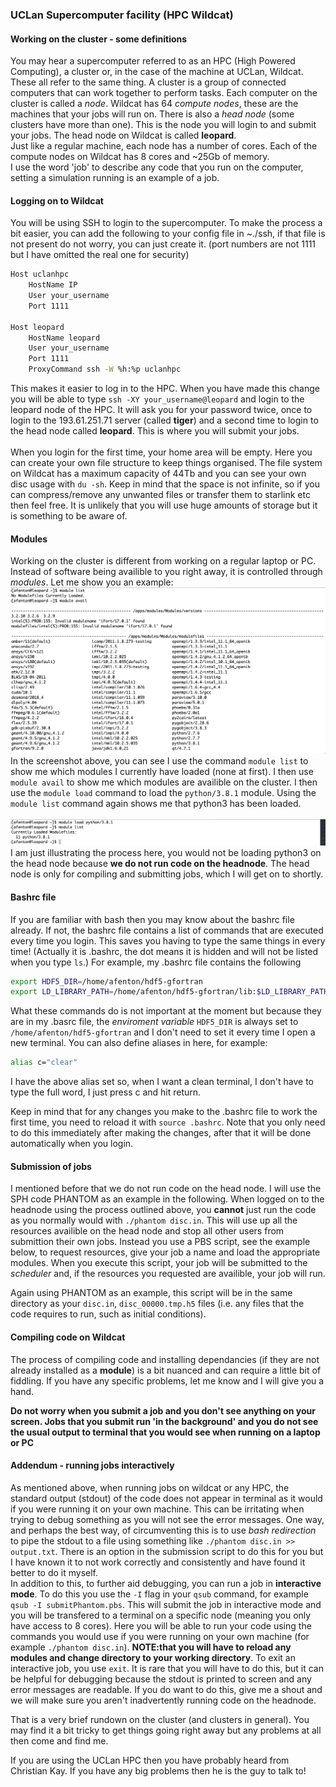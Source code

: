 ### UCLan Supercomputer facility  (HPC Wildcat)

#### Working on the cluster - some definitions
You may hear a supercomputer referred to as an HPC (High Powered Computing), a cluster or, in the case of the machine at UCLan, Wildcat. These all refer to the same thing. A cluster is a group of connected computers that can work together to perform tasks. Each computer on the cluster is called a *node*. Wildcat has 64 *compute nodes*, these are the machines that your jobs will run on. There is also a *head node* (some clusters have more than one). This is the node you will login to and submit your jobs. The head node on Wildcat is called **leopard**.
<br>
Just like a regular machine, each node has a number of cores. Each of the compute nodes on Wildcat has 8 cores and ~25Gb of memory.
<br>
I use the word 'job' to describe any code that you run on the computer, setting a simulation running is an example of a job.
#### Logging on to Wildcat
You will be using SSH to login to the supercomputer. To make the process a bit easier, you can add the following to your config file in ~./ssh, if that file is not present do not worry, you can just create it. (port numbers are not 1111 but I have omitted the real one for security)

```bash
Host uclanhpc
    HostName IP
    User your_username
    Port 1111

Host leopard
    HostName leopard
    User your_username
    Port 1111
    ProxyCommand ssh -W %h:%p uclanhpc
```
This makes it easier to log in to the HPC. When you have made this change you will be able to type `ssh -XY your_username@leopard` and login to the leopard node of the HPC. It will ask you for your password twice, once to login to the 193.61.251.71 server (called **tiger**) and a second time to login to the head node called **leopard**. This is where you will submit your jobs.
<br>
<br>
When you login for the first time, your home area will be empty. Here you can create your own file structure to keep things organised. The file system on Wildcat has a maximum capacity of 44Tb and you can see your own disc usage with `du -sh`. Keep in mind that the space is not infinite, so if you can compress/remove any unwanted files or transfer them to starlink etc then feel free. It is unlikely that you will use huge amounts of storage but it is something to be aware of.

#### Modules
Working on the cluster is different from working on a regular laptop or PC. Instead of software being availible to you right away, it is controlled through *modules*. Let me show you an example:
![image](../examples/images/modules.png)
In the screenshot above, you can see I use the command `module list` to show me which modules I currently have loaded (none at first). I then use `module avail` to show me which modules are availible on the cluster. I then use the `module load` command to load the `python/3.8.1` module. Using the `module list` command again shows me that python3 has been loaded.
<br>
<br>
![image](../examples/images/load_module.png)
I am just illustrating the process here, you would not be loading python3 on the head node because **we do not run code on the headnode**. The head node is only for compiling and submitting jobs, which I will get on to shortly.
#### Bashrc file
If you are familiar with bash then you may know about the bashrc file already. If not, the bashrc file contains a list of commands that are executed every time you login. This saves you having to type the same things in every time! (Actually it is .bashrc, the dot means it is hidden and will not be listed when you type `ls`.) For example, my .bashrc file contains the following
```bash
export HDF5_DIR=/home/afenton/hdf5-gfortran
export LD_LIBRARY_PATH=/home/afenton/hdf5-gfortran/lib:$LD_LIBRARY_PATH
```
What these commands do is not important at the moment but because they are in my .basrc file, the *enviroment variable* `HDF5_DIR` is always set to `/home/afenton/hdf5-gfortran` and I don't need to set it every time I open a new terminal. You can also define aliases in here, for example:
```bash
alias c="clear"
```
I have the above alias set so, when I want a clean terminal, I don't have to type the full word, I just press c and hit return. <br>

Keep in mind that for any changes you make to the .bashrc file to work the first time, you need to reload it with `source .bashrc`. Note that you only need to do this immediately after making the changes, after that it will be done automatically when you login.


#### Submission of jobs
I mentioned before that we do not run code on the head node. I will use the SPH code PHANTOM as an example in the following. When logged on to the headnode using the process outlined above, you **cannot** just run the code as you normally would with `./phantom disc.in`. This will use up all the resources availible on the head node and stop all other users from submittion their own jobs. Instead you use a PBS script, see the example below, to request resources, give your job a name and load the appropriate modules. When you execute this script, your job will be submitted to the *scheduler* and, if the resources you requested are availible, your job will run.

Again using PHANTOM as an example, this script will be in the same directory as your `disc.in`, `disc_00000.tmp.h5` files (i.e. any files that the code requires to run, such as initial conditions).
#### Compiling code on Wildcat
The process of compiling code and installing dependancies (if they are not already installed as a **module**) is a bit nuanced and can require a little bit of fiddling. If you have any specific problems, let me know and I will give you a hand.


**Do not worry when you submit a job and you don't see anything on your screen. Jobs that you submit run 'in the background' and you do not see the usual output to terminal that you would see when running on a laptop or PC**


#### Addendum - running jobs interactively
As mentioned above, when running jobs on wildcat or any HPC, the standard output (stdout) of the code does not appear in terminal as it would if you were running it on your own machine. This can be irritating when trying to debug something as you will not see the error messages. One way, and perhaps the best way, of circumventing this is to use *bash redirection* to pipe the stdout to a file using something like `./phantom disc.in >> output.txt`. There is an option in the submission script to do this for you but I have known it to not work correctly and consistently and have found it better to do it myself.
<br>
In addition to this, to further aid debugging, you can run a job in **interactive mode**. To do this you use the `-I` flag in your `qsub` command, for example `qsub -I submitPhantom.pbs`. This will submit the job in interactive mode and you will be transfered to a terminal on a specific node (meaning you only have access to 8 cores). Here you will be able to run your code using the commands you would use if you were running on your own machine (for example `./phantom disc.in`). **NOTE:that you will have to reload any modules and change directory to your working directory**. To exit an interactive job, you use `exit`. It is rare that you will have to do this, but it can be helpful for debugging because the stdout is printed to screen and any error messages are readable. If you do want to do this, give me a shout and we will make sure you aren't inadvertently running code on the headnode.


<!-- Compiling PHANTOM on the cluster follows a similar process as it does when compiling it on a laptop or other PC but there are some important differences. Firstly, for the HDF5 file format to work, the HDF5 libraries need to be compiled using the same compiler as PHANTOM. In this case, we will use gfortran for both. Follow the steps below to compile HDF5 with gfortran:
1. Download the .tar file I have sent you, this contains the HDF5 libraries.
2. Copy the .tar file into your home area on the HPC using scp, for example <br>`scp hdf5-1.12.0.tar your_username@leopard:~/`.
3. Extract the files using `tar -xvf hdf5-1.12.0.tar` and move into the hdf5-1.12.0 directory.
4. Configure with `./configure --prefix=/path/to/hdf5/directory --enable-fortran --enable-cxx`
5. make and make install with `make` and, when that is finished, `make install`

When I did this, it took a while so be prepared for that. <br>
This is where the .bashrc file comes in useful. In order for PHANTOM to run, we need to tell it where to find the HDF5 libraries, we do that with the commands
```bash
export HDF5_DIR=/path/to/hdf5/directory
export LD_LIBRARY_PATH=/path/to/hdf5/directory/lib:$LD_LIBRARY_PATH
```
If you put these in your .bashrc file then they will be stored and you will not need to reset them each time.
<br>
<br>
Now we are ready to compile PHANTOM. Sometimes compiling on the headnode of Wildcat does not work, so before trying to compile you need to connect to another node called **gnode01** with `ssh gnode01`. It will ask for your password. Once you have logged in there, navigate to your run directory and generate your Makefile in the same way as you would on a laptop or PC. When you have your makefile you are ready to compile PHANTOM with
```bash
make HDF5=yes HDF5ROOT=$HDF5_DIR  SYSTEM=gfortran
```
When that compilation is complete, you should have the binary `phantom` in your directory. Now we can use our submission script to submit the job. In the following example, I assume your .in file is called `disc.in`. If it isn't then it will need changing in the submission script.
![image](/Users/adamfenton/Documents/PhD/cheatSheets/hpc_manual/screenshots/submission.png)
You will need a copy of this script in your *working* directory (the one where the `disc.in` file is). You can see at the top of the figure that I have named my script submitPhantom.pbs so to submit my job I will run the following command `qsub submitPhantom.pbs`. This will add your job to the queue and if the resources are available then the job will run. You can check its progress with `qstat -a` and `showq` (showq will show you all the jobs running on the cluster and also how many nodes are available.). -->


That is a very brief rundown on the cluster (and clusters in general). You may find it a bit tricky to get things going right away but any problems at all then come and find me.

If you are using the UCLan HPC then you have probably heard from Christian Kay. If you have any big problems then he is the guy to talk to!
